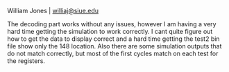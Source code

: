 William Jones | williaj@siue.edu

The decoding part works without any issues, however I am having a very hard time getting the simulation to work correctly. I cant quite figure out how to get the data to display correct and a hard time getting the test2 bin file show only the 148 location. Also there are some simulation outputs that do not match correctly, but most of the first cycles match on each test for the registers.
